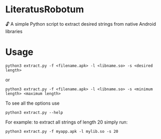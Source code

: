 # LiteratusRobotum
🔓 A simple Python script to extract desired strings from native Android libraries

# Usage

    python3 extract.py -f <filename.apk> -l <libname.so> -s <desired length>
    
or

    python3 extract.py -f <filename.apk> -l <libname.so> -s <minimum length> <maximum length>

To see all the options use

    python3 extract.py --help

For example: to extract all strings of length 20 simply run:

    python3 extract.py -f myapp.apk -l mylib.so -s 20
